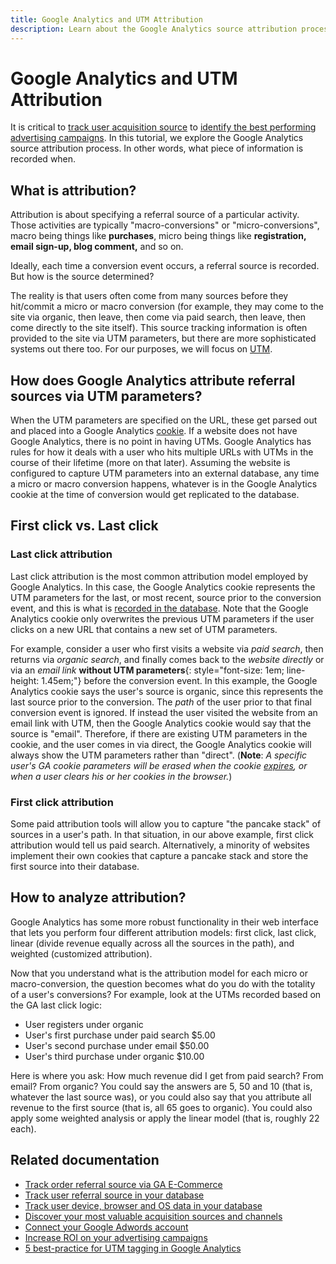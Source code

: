 ```yaml
---
title: Google Analytics and UTM Attribution
description: Learn about the Google Analytics source attribution process. 
---
```

# Google Analytics and UTM Attribution

It is critical to [track user acquisition source](../../data-analyst/analysis/google-track-user-acq.md) to [identify the best performing advertising campaigns](../../data-analyst/analysis/most-value-source-channel.md). In this tutorial, we explore the Google Analytics source attribution process. In other words, what piece of information is recorded when.

## What is attribution?

Attribution is about specifying a referral source of a particular activity. Those activities are typically "macro-conversions" or "micro-conversions", macro being things like **purchases**, micro being things like **registration, email sign-up, blog comment,** and so on.

Ideally, each time a conversion event occurs, a referral source is recorded. But how is the source determined?

The reality is that users often come from many sources before they hit/commit a micro or macro conversion (for example, they may come to the site via organic, then leave, then come via paid search, then leave, then come directly to the site itself). This source tracking information is often provided to the site via UTM parameters, but there are more sophisticated systems out there too. For our purposes, we will focus on [UTM](https://support.google.com/analytics/answer/1033867?hl=en&ref_topic=1032998).

## How does Google Analytics attribute referral sources via UTM parameters?

When the UTM parameters are specified on the URL, these get parsed out and placed into a Google Analytics [cookie](https://en.wikipedia.org/wiki/HTTP_cookie). If a website does not have Google Analytics, there is no point in having UTMs. Google Analytics has rules for how it deals with a user who hits multiple URLs with UTMs in the course of their lifetime (more on that later). Assuming the website is configured to capture UTM parameters into an external database, any time a micro or macro conversion happens, whatever is in the Google Analytics cookie at the time of conversion would get replicated to the database.

## First click vs. Last click

### Last click attribution

Last click attribution is the most common attribution model employed by Google Analytics. In this case, the Google Analytics cookie represents the UTM parameters for the last, or most recent, source prior to the conversion event, and this is what is [recorded in the database](../../data-analyst/analysis/google-track-user-acq.md). Note that the Google Analytics cookie only overwrites the previous UTM parameters if the user clicks on a new URL that contains a new set of UTM parameters.

For example, consider a user who first visits a website via *paid search*, then returns via *organic search*, and finally comes back to the *website directly* or via an *email link* **without UTM parameters**{: style="font-size: 1em; line-height: 1.45em;"} before the conversion event. In this example, the Google Analytics cookie says the user's source is organic, since this represents the last source prior to the conversion. The *path* of the user prior to that final conversion event is ignored. If instead the user visited the website from an email link with UTM, then the Google Analytics cookie would say that the source is "email". Therefore, if there are existing UTM parameters in the cookie, and the user comes in via direct, the Google Analytics cookie will always show the UTM parameters rather than "direct". (**Note**: *A specific user's GA cookie parameters will be erased when the cookie [expires](https://developers.google.com/analytics/devguides/collection/analyticsjs/cookie-usage), or when a user clears his or her cookies in the browser.*)

### First click attribution

Some paid attribution tools will allow you to capture "the pancake stack" of sources in a user's path. In that situation, in our above example, first click attribution would tell us paid search. Alternatively, a minority of websites implement their own cookies that capture a pancake stack and store the first source into their database.

## How to analyze attribution?

Google Analytics has some more robust functionality in their web interface that lets you perform four different attribution models:  first click, last click, linear (divide revenue equally across all the sources in the path), and weighted (customized attribution).

Now that you understand what is the attribution model for each micro or macro-conversion, the question becomes what do you do with the totality of a user's conversions?  For example, look at the UTMs recorded based on the GA last click logic:

*  User registers under organic
*  User's first purchase under paid search $5.00
*  User's second purchase under email $50.00
*  User's third purchase under organic $10.00

Here is where you ask: How much revenue did I get from paid search?  From email?  From organic?  You could say the answers are 5, 50 and 10 (that is, whatever the last source was), or you could also say that you attribute all revenue to the first source (that is, all 65 goes to organic). You could also apply some weighted analysis or apply the linear model (that is, roughly 22 each).

## Related documentation

*  [Track order referral source via GA E-Commerce](../importing-data/integrations/google-ecommerce.md)
*  [Track user referral source in your database](../analysis/google-track-user-acq.md)
*  [Track user device, browser and OS data in your database](../analysis/google-track-user-acq.md)
*  [Discover your most valuable acquisition sources and channels](../analysis/most-value-source-channel.md)
*  [Connect your Google Adwords account](../importing-data/integrations/google-adwords.md)
*  [Increase ROI on your advertising campaigns](../analysis/roi-ad-camp.md)
*  [5 best-practice for UTM tagging in Google Analytics](../../best-practices/utm-tagging-google.md)
